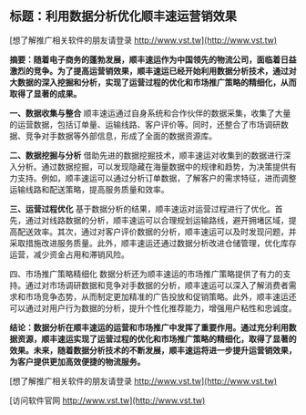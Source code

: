 ## **标题：利用数据分析优化顺丰速运营销效果**

[想了解推广相关软件的朋友请登录 http://www.vst.tw](http://www.vst.tw)

**摘要：随着电子商务的蓬勃发展，顺丰速运作为中国领先的物流公司，面临着日益激烈的竞争。为了提高运营销效果，顺丰速运已经开始利用数据分析技术，通过对大数据的深入挖掘和分析，实现了运营过程的优化和市场推广策略的精细化，从而取得了显著的成果。**

**一、数据收集与整合**
顺丰速运通过自身系统和合作伙伴的数据采集，收集了大量的运营数据，包括订单量、运输线路、客户评价等。同时，还整合了市场调研数据、竞争对手数据等外部信息，形成了全面的数据资源库。

**二、数据挖掘与分析**
借助先进的数据挖掘技术，顺丰速运对收集到的数据进行深入分析。通过数据挖掘，可以发现隐藏在海量数据中的规律和趋势，为决策提供有力支持。例如，顺丰速运可以通过分析订单数据，了解客户的需求特征，进而调整运输线路和配送策略，提高服务质量和效率。

**三、运营过程优化**
基于数据分析的结果，顺丰速运对运营过程进行了优化。首先，通过对线路数据的分析，顺丰速运可以合理规划运输路线，避开拥堵区域，提高配送效率。其次，通过对客户评价数据的分析，顺丰速运可以及时发现问题，并采取措施改进服务质量。此外，顺丰速运还通过数据分析改进仓储管理，优化库存运营，减少资金占用和滞销风险。

四、市场推广策略精细化
数据分析还为顺丰速运的市场推广策略提供了有力的支持。通过对市场调研数据和竞争对手数据的分析，顺丰速运可以深入了解消费者需求和市场竞争态势，从而制定更加精准的广告投放和促销策略。此外，顺丰速运还可以通过对用户行为数据的分析，提升个性化推荐能力，增强用户粘性和忠诚度。

**结论：数据分析在顺丰速运的运营和市场推广中发挥了重要作用。通过充分利用数据资源，顺丰速运实现了运营过程的优化和市场推广策略的精细化，取得了显著的效果。未来，随着数据分析技术的不断发展，顺丰速运将进一步提升运营销效果，为客户提供更加高效便捷的物流服务。**

[想了解推广相关软件的朋友请登录 http://www.vst.tw](http://www.vst.tw)


[访问软件官网 http://www.vst.tw](http://www.vst.tw)
